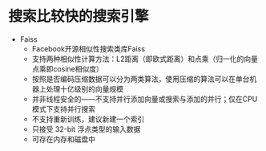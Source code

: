 # 搜索比较快的搜索引擎
- Faiss
  - Facebook开源相似性搜索类库Faiss
  - 支持两种相似性计算方法：L2距离（即欧式距离）和点乘（归一化的向量点乘即cosine相似度）
  - 按照是否编码压缩数据可以分为两类算法，使用压缩的算法可以在单台机器上处理十亿级别的向量规模
  - 并非线程安全的——不支持并行添加向量或搜索与添加的并行；仅在CPU模式下支持并行搜索
  - 不支持重新训练，建议新建一个索引
  - 只接受 32-bit 浮点类型的输入数据
  - 可存在内存和磁盘中
